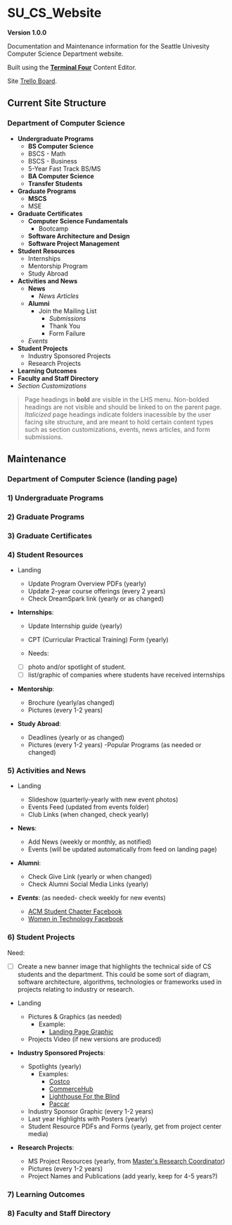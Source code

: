 # SU_CS_Website

**Version 1.0.0**

Documentation and Maintenance information for the Seattle Univesity Computer Science Department website.

Built using the [**Terminal Four**](https://cms.seattleu.edu/terminalfour) Content Editor.

Site [Trello Board](https://trello.com/b/eN8sN4kn/su-website-redesign).

## Current Site Structure

### Department of Computer Science
  * **Undergraduate Programs**
      * **BS Computer Science**
      * BSCS - Math
      * BSCS - Business
      * 5-Year Fast Track BS/MS
      * **BA Computer Science**
      * **Transfer Students**
  * **Graduate Programs**
      * **MSCS**
      * MSE
  * **Graduate Certificates**
      * **Computer Science Fundamentals**
          * Bootcamp
      * **Software Architecture and Design**
      * **Software Project Management**
  * **Student Resources**
      * Internships
      * Mentorship Program
      * Study Abroad
  * **Activities and News**
      * **News**
          * *News Articles*
      * **Alumni**
          * Join the Mailing List
              * *Submissions*
              * Thank You
              * Form Failure
      * *Events*
  * **Student Projects**
      * Industry Sponsored Projects
      * Research Projects
  * **Learning Outcomes**
  * **Faculty and Staff Directory**
  * *Section Customizations*
  
  > Page headings in **bold** are visible in the LHS menu. 
  > Non-bolded headings are not visible and should be linked to on the parent page.
  > *Italicized* page headings indicate folders inacessible by the user facing site structure, and are meant to hold certain content types such as section customizations, events, news articles, and form submissions.
  
## Maintenance

### Department of Computer Science (landing page)

### 1) Undergraduate Programs

### 2) Graduate Programs

### 3) Graduate Certificates

### 4) Student Resources
* Landing
	- Update Program Overview PDFs (yearly)
	- Update 2-year course offerings (every 2 years)
	- Check DreamSpark link (yearly or as changed)

* **Internships**:
	- Update Internship guide (yearly)
	- CPT (Curricular Practical Training) Form (yearly)
	
	- Needs:
	 - [ ] photo and/or spotlight of student.
	 - [ ] list/graphic of companies where students have received internships
		
* **Mentorship**:
	- Brochure (yearly/as changed)
	- Pictures (every 1-2 years)
		
* **Study Abroad**:
	- Deadlines (yearly or as changed)
	- Pictures (every 1-2 years)
	-Popular Programs (as needed or changed)
	
### 5) Activities and News
* Landing 
	- Slideshow (quarterly-yearly with new event photos)
	- Events Feed (updated from events folder)
	- Club Links (when changed, check yearly)
	
* **News**:
	- Add News (weekly or monthly, as notified)
	- Events (will be updated automatically from feed on landing page)

* **Alumni**:
	- Check Give Link (yearly or when changed)
	- Check Alumni Social Media Links (yearly)

* **_Events_**: (as needed- check weekly for new events)
	- [ACM Student Chapter Facebook](https://www.facebook.com/groups/CSCSU)
	- [Women in Technology Facebook](https://www.facebook.com/groups/WITSU/)
	
### 6) Student Projects
Need:
- [ ] Create a new banner image that highlights the technical side of CS students and the department. This could be some sort of diagram, software architecture, algorithms, technologies or frameworks used in projects relating to industry or research.
* Landing
	- Pictures & Graphics (as needed)
		- Example:
			- [Landing Page Graphic](./Projects%20_Landing_Page_Graphic.pub)
	- Projects Video (if new versions are produced)
	
* **Industry Sponsored Projects**:
	- Spotlights (yearly)
		- Examples:
			- [Costco](../templates/Costco%20Graphic.pub)
			- [CommerceHub](../templates/CommerceHub%20graphic.pub)
			- [Lighthouse For the Blind](../templates/LFTB%20graphic.pub)
			- [Paccar](../templates/PACCAR%20graphic.pub)
	- Industry Sponsor Graphic (every 1-2 years)
	- Last year Highlights with Posters (yearly)
	- Student Resource PDFs and Forms (yearly, get from project center media)
	
* **Research Projects**:
	- MS Project Resources (yearly, from [Master's Research Coordinator](zhuy@seattleu.edu))
	- Pictures (every 1-2 years)
	- Project Names and Publications (add yearly, keep for 4-5 years?)
	
### 7) Learning Outcomes

### 8) Faculty and Staff Directory
